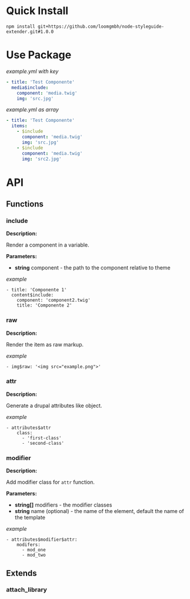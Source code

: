 # Quick Install

`npm install git+https://github.com/loomgmbh/node-styleguide-extender.git#1.0.0`

# Use Package

*example.yml with key*

```yml
- title: 'Test Componente'
  media$include:
    component: 'media.twig'
    img: 'src.jpg' 
```

*example.yml as array*

```yml
- title: 'Test Componente'
  items:
    - $include
      component: 'media.twig'
      img: 'src.jpg'
    - $include
      component: 'media.twig'
      img: 'src2.jpg' 
```

# API

## Functions

### include

**Description:**

Render a component in a variable.

**Parameters:**
    
  - **string** component - the path to the component relative to theme
  
*example*

```
- title: 'Componente 1'
  content$include:
    component: 'component2.twig'
    title: 'Componente 2' 
```
  
### raw

**Description:**

Render the item as raw markup.

*example*

```
- img$raw: '<img src="example.png">'
```

### attr

**Description:**

Generate a drupal attributes like object.

*example*

```
- attributes$attr
    class:
      - 'first-class'
      - 'second-class'
```

### modifier

**Description:**

Add modifier class for `attr` function.

**Parameters:**

  - **string[]** modifiers - the modifier classes  
  - **string** name (optional) - the name of the element, default the name of the template
  
*example*

```
- attributes$modifier$attr:
    modifers:
      - mod_one
      - mod_two
```

## Extends

### attach_library